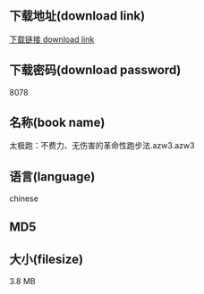 ## 下载地址(download link)
[下载链接 download link](https://tutu365.netlify.app/?s=%E5%A4%AA%E6%9E%81%E8%B7%91%EF%BC%9A%E4%B8%8D%E8%B4%B9%E5%8A%9B%E3%80%81%E6%97%A0%E4%BC%A4%E5%AE%B3%E7%9A%84%E9%9D%A9%E5%91%BD%E6%80%A7%E8%B7%91%E6%AD%A5%E6%B3%95.azw3)

## 下载密码(download password)
8078

## 名称(book name)
太极跑：不费力、无伤害的革命性跑步法.azw3.azw3

## 语言(language)
chinese

## MD5


## 大小(filesize)
3.8 MB

